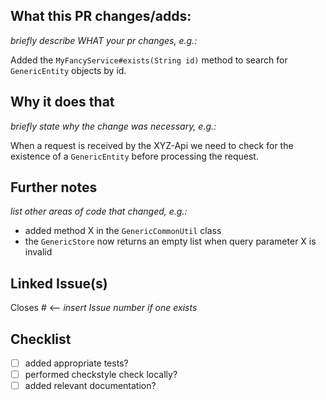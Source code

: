 ## What this PR changes/adds:

_briefly describe WHAT your pr changes, e.g.:_

Added the `MyFancyService#exists(String id)` method to search for `GenericEntity` objects by id.

## Why it does that

_briefly state why the change was necessary, e.g.:_

When a request is received by the XYZ-Api we need to check for the existence of a `GenericEntity` before processing the
request.

## Further notes

_list other areas of code that changed, e.g.:_

- added method X in the `GenericCommonUtil` class
- the `GenericStore` now returns an empty list when query parameter X is invalid

## Linked Issue(s)

Closes # <-- _insert Issue number if one exists_

## Checklist

- [ ] added appropriate tests?
- [ ] performed checkstyle check locally?
- [ ] added relevant documentation?